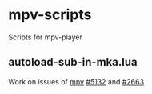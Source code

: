 # mpv-scripts
Scripts for mpv-player

## autoload-sub-in-mka.lua
Work on issues of [mpv](https://github.com/mpv-player/mpv) [#5132](https://github.com/mpv-player/mpv/issues/5132) and [#2663](https://github.com/mpv-player/mpv/issues/2663)
